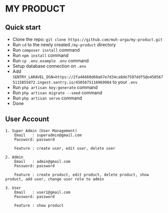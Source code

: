 
# MY PRODUCT


## Quick start

-   Clone the repo: `git clone https://github.com/muh-arga/my-product.git`
-   Run `cd` to the newly created `/my-product` directory
-   Run `composer install` command
-   Run `npm install` command
-   Run `cp .env.example .env` command
-   Setup database connection on `.env`
-   Add `SENTRY_LARAVEL_DSN=https://2fa46660d60a67e7d34ca8de7597ddf5@o4505675115855872.ingest.sentry.io/4505675116969984` to your `.env`
-   Run `php artisan key:generate` command
-   Run `php artisan migrate --seed` command
-   Run `php artisan serve` command
-   Done


## User Account

    1. Super Admin (User Management)
        Email   : superadmin@gmail.com
        Password: password

        Feature : create user, edit user, delete user

    2. Admin
        Email   : admin@gmail.com
        Password: password

        Feature : create product, edit product, delete product, show product, add user, change user role to admin

    3. User
        Email   : user1@gmail.com
        Password: password

        Feature : show product

    